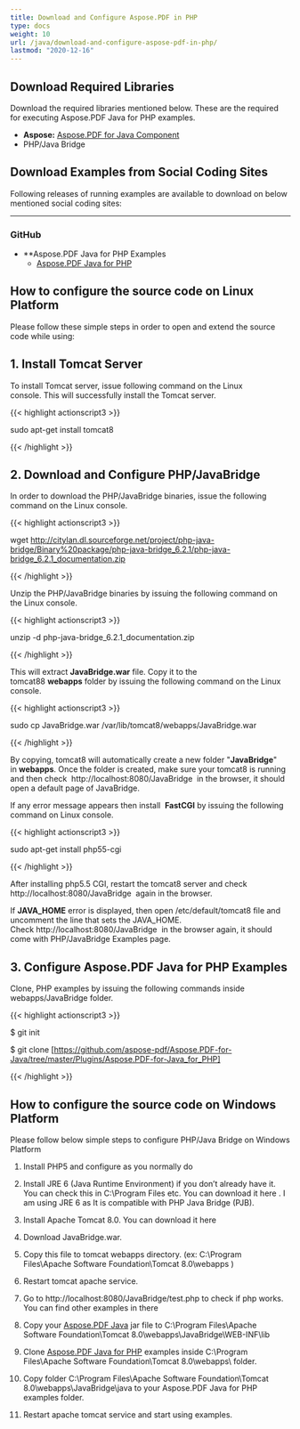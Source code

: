```yaml
---
title: Download and Configure Aspose.PDF in PHP
type: docs
weight: 10
url: /java/download-and-configure-aspose-pdf-in-php/
lastmod: "2020-12-16"
---
```



## Download Required Libraries
Download the required libraries mentioned below. These are the required for executing Aspose.PDF Java for PHP examples.

- **Aspose:** [Aspose.PDF for Java Component](https://downloads.aspose.com/pdf/java)
- PHP/Java Bridge

## Download Examples from Social Coding Sites


Following releases of running examples are available to download on below mentioned social coding sites:


-----

###  GitHub
- **Aspose.PDF Java for PHP Examples
  - [Aspose.PDF Java for PHP](https://github.com/aspose-pdf/Aspose.PDF-for-Java/tree/master/Plugins/Aspose_Pdf_Java_for_PHP)

## How to configure the source code on Linux Platform
Please follow these simple steps in order to open and extend the source code while using:

## 1. Install Tomcat Server
To install Tomcat server, issue following command on the Linux console. This will successfully install the Tomcat server.

{{< highlight actionscript3 >}}

 sudo apt-get install tomcat8

{{< /highlight >}}

## 2. Download and Configure PHP/JavaBridge
In order to download the PHP/JavaBridge binaries, issue the following command on the Linux console.

{{< highlight actionscript3 >}}

  wget http://citylan.dl.sourceforge.net/project/php-java-bridge/Binary%20package/php-java-bridge_6.2.1/php-java-bridge_6.2.1_documentation.zip

{{< /highlight >}}


Unzip the PHP/JavaBridge binaries by issuing the following command on the Linux console.

{{< highlight actionscript3 >}}

  unzip -d php-java-bridge_6.2.1_documentation.zip

{{< /highlight >}}


This will extract **JavaBridge.war** file. Copy it to the tomcat88 **webapps** folder by issuing the following command on the Linux console.

{{< highlight actionscript3 >}}

  sudo cp JavaBridge.war /var/lib/tomcat8/webapps/JavaBridge.war

{{< /highlight >}}


By copying, tomcat8 will automatically create a new folder "**JavaBridge**" in **webapps**. Once the folder is created, make sure your tomcat8 is running and then check  http://localhost:8080/JavaBridge  in the browser, it should open a default page of JavaBridge.

If any error message appears then install  **FastCGI** by issuing the following command on Linux console.

{{< highlight actionscript3 >}}

  sudo apt-get install php55-cgi

{{< /highlight >}}

After installing php5.5 CGI, restart the tomcat8 server and check  http://localhost:8080/JavaBridge  again in the browser.

If **JAVA_HOME** error is displayed, then open /etc/default/tomcat8 file and uncomment the line that sets the JAVA_HOME. Check http://localhost:8080/JavaBridge  in the browser again, it should come with PHP/JavaBridge Examples page. 

## 3. Configure Aspose.PDF Java for PHP Examples
Clone, PHP examples by issuing the following commands inside webapps/JavaBridge folder. 

{{< highlight actionscript3 >}}

$ git init&nbsp;

$ git clone [https://github.com/aspose-pdf/Aspose.PDF-for-Java/tree/master/Plugins/Aspose.PDF-for-Java_for_PHP]

{{< /highlight >}}



## How to configure the source code on Windows Platform
Please follow below simple steps to configure PHP/Java Bridge on Windows Platform

1. Install PHP5 and configure as you normally do
2. Install JRE 6 (Java Runtime Environment) if you don’t already have it. You can check this in C:\Program Files etc. You can download it here . I am using JRE 6 as It is compatible with PHP Java Bridge (PJB).

3. Install Apache Tomcat 8.0. You can download it here

4. Download JavaBridge.war.
5. Copy this file to tomcat webapps directory.
(ex: C:\Program Files\Apache Software Foundation\Tomcat 8.0\webapps )

5. Restart tomcat apache service.

6. Go to  http://localhost:8080/JavaBridge/test.php  to check if php works. You can find other examples in there

7. Copy your [Aspose.PDF Java](http://www.aspose.com/community/files/72/java-components/aspose.pdf-for-java/default.aspx) jar file to C:\Program Files\Apache Software Foundation\Tomcat 8.0\webapps\JavaBridge\WEB-INF\lib

8. Clone [Aspose.PDF Java for PHP](https://github.com/aspose-pdf/Aspose.PDF-for-Java/tree/master/Plugins/Aspose_Pdf_Java_for_PHP) examples inside C:\Program Files\Apache Software Foundation\Tomcat 8.0\webapps\ folder.

9. Copy folder C:\Program Files\Apache Software Foundation\Tomcat 8.0\webapps\JavaBridge\java to your Aspose.PDF Java for PHP examples folder.

10. Restart apache tomcat service and start using examples.
